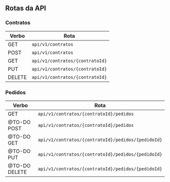 ## Rotas da API

### Contratos

| **Verbo**     | **Rota**                        |
|---------------|---------------------------------|
| GET           | `api/v1/contratos`              |
| POST          | `api/v1/contratos`              |
| GET           | `api/v1/contratos/{contratoId}` |
| PUT           | `api/v1/contratos/{contratoId}` |
| DELETE        | `api/v1/contratos/{contratoId}` |

### Pedidos

| **Verbo**     | **Rota**                        |
|---------------|----------------------------------------------------|
| GET           | `api/v1/contratos/{contratoId}/pedidos`            |
| @TO-DO POST   | `api/v1/contratos/{contratoId}/pedidos`            |
| @TO-DO GET    | `api/v1/contratos/{contratoId}/pedidos/{pedidoId}` |
| @TO-DO PUT    | `api/v1/contratos/{contratoId}/pedidos/{pedidoId}` |
| @TO-DO DELETE | `api/v1/contratos/{contratoId}/pedidos/{pedidoId}` |